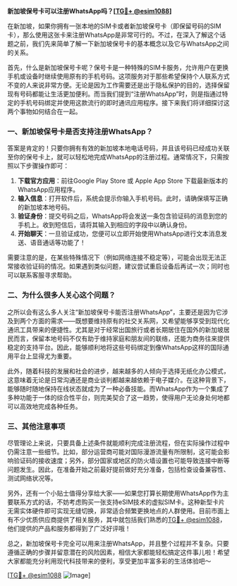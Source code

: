 **新加坡保号卡可以注册WhatsApp吗？[[TG💪+ @esim1088](https://t.me/s/esim1088)]**

在新加坡，如果你拥有一张本地的SIM卡或者新加坡保号卡（即保留号码的SIM卡），那么使用这张卡来注册WhatsApp是非常可行的。不过，在深入了解这个话题之前，我们先来简单了解一下新加坡保号卡的基本概念以及它与WhatsApp之间的关系。

首先，什么是新加坡保号卡呢？保号卡是一种特殊的SIM卡服务，允许用户在更换手机或设备时继续使用原有的手机号码。这项服务对于那些希望保持个人联系方式不变的人来说非常方便。无论是因为工作需要还是出于隐私保护的目的，选择保留现有号码都能让生活更加便利。而当我们提到“注册WhatsApp”时，则是指通过特定的手机号码绑定并使用这款流行的即时通讯应用程序。接下来我们将详细探讨这两个事物如何结合在一起。

### 一、新加坡保号卡是否支持注册WhatsApp？

答案是肯定的！只要你拥有有效的新加坡本地电话号码，并且该号码已经成功关联至你的保号卡上，就可以轻松地完成WhatsApp的注册过程。通常情况下，只需按照以下步骤操作即可：

1. **下载官方应用**：前往Google Play Store 或 Apple App Store 下载最新版本的WhatsApp应用程序。
2. **输入信息**：打开软件后，系统会提示你输入手机号码。此时，请确保填写正确的新加坡本地号码。
3. **验证身份**：提交号码之后，WhatsApp将会发送一条包含验证码的消息到您的手机上。收到短信后，请将其输入到相应的字段中以确认身份。
4. **开始聊天**：一旦验证成功，您便可以立即开始使用WhatsApp进行文本消息发送、语音通话等功能了！

需要注意的是，在某些特殊情况下（例如网络连接不稳定等），可能会出现无法正常接收验证码的情况。如果遇到类似问题，建议尝试重启设备后再试一次；同时也可以联系客服寻求帮助。

### 二、为什么很多人关心这个问题？

之所以会有这么多人关注“新加坡保号卡能否注册WhatsApp”，主要还是因为它涉及到两个方面的需求——既想要维持原有的社交关系网，又希望能够享受到现代化通讯工具带来的便捷性。尤其是对于经常出国旅行或者长期居住在国外的新加坡居民而言，保留本地号码不仅有助于维持家庭和朋友间的联络，还能为商务往来提供稳定的支持平台。因此，能够顺利地将这些号码绑定到像WhatsApp这样的国际通用平台上显得尤为重要。

此外，随着科技的发展和社会的进步，越来越多的人倾向于选择无纸化办公模式，这意味着无论是日常沟通还是商业谈判都越来越依赖于电子媒介。在这种背景下，能够随时随地保持在线状态就成为了一种必备技能。而WhatsApp作为一个集成了多种功能于一体的综合性平台，则完美契合了这一趋势，使得用户无论身处何地都可以高效地完成各种任务。

### 三、其他注意事项

尽管理论上来说，只要具备上述条件就能顺利完成注册流程，但在实际操作过程中仍需注意一些细节。比如，部分运营商可能对国际漫游流量有所限制，这可能会影响验证码的接收速度；另外，部分国家或地区的防火墙设置也可能导致连接中断等问题发生。因此，在准备开始之前最好提前做好充分准备，包括检查设备兼容性、测试网络状况等。

另外，还有一个小贴士值得分享给大家——如果您打算长期使用WhatsApp作为主要联系方式的话，不妨考虑购买一张支持eSIM技术的虚拟SIM卡。这种新型卡片无需实体硬件即可实现无缝切换，非常适合频繁更换地点的人群使用。目前市面上有不少优质供应商提供了相关服务，其中就包括我们熟悉的[TG💪+ @esim1088](https://t.me/s/esim1088)，他们提供的产品和服务都得到了广泛好评哦！

总之，新加坡保号卡完全可以用来注册WhatsApp，并且整个过程并不复杂。只要遵循正确的步骤并留意潜在的风险因素，相信大家都能轻松搞定这件事儿啦！希望大家都能充分利用现代科技带来的便利，享受更加丰富多彩的生活体验吧～ 

[[TG💪+ @esim1088](https://t.me/s/esim1088) ![Image](https://i.postimg.cc/4NQfJmqS/Snipaste-2025-05-13-00-14-12.png)]